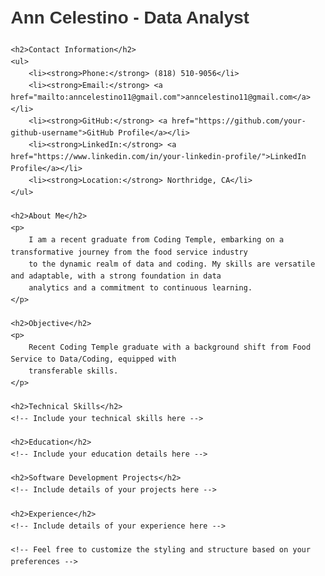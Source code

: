 <!DOCTYPE html>
<html lang="en">
<head>
    <meta charset="UTF-8">
    <meta name="viewport" content="width=device-width, initial-scale=1.0">
    <title>Ann Celestino - Data Analyst</title>
    <style>
        body {
            font-family: Arial, sans-serif;
            line-height: 1.6;
            margin: 20px;
        }
        h1, h2, h3 {
            color: #333;
        }
        a {
            color: #007BFF;
            text-decoration: none;
        }
        a:hover {
            text-decoration: underline;
        }
    </style>
</head>
<body>
    <h1>Ann Celestino - Data Analyst</h1>

    <h2>Contact Information</h2>
    <ul>
        <li><strong>Phone:</strong> (818) 510-9056</li>
        <li><strong>Email:</strong> <a href="mailto:anncelestino11@gmail.com">anncelestino11@gmail.com</a></li>
        <li><strong>GitHub:</strong> <a href="https://github.com/your-github-username">GitHub Profile</a></li>
        <li><strong>LinkedIn:</strong> <a href="https://www.linkedin.com/in/your-linkedin-profile/">LinkedIn Profile</a></li>
        <li><strong>Location:</strong> Northridge, CA</li>
    </ul>

    <h2>About Me</h2>
    <p>
        I am a recent graduate from Coding Temple, embarking on a transformative journey from the food service industry
        to the dynamic realm of data and coding. My skills are versatile and adaptable, with a strong foundation in data
        analytics and a commitment to continuous learning.
    </p>

    <h2>Objective</h2>
    <p>
        Recent Coding Temple graduate with a background shift from Food Service to Data/Coding, equipped with
        transferable skills.
    </p>

    <h2>Technical Skills</h2>
    <!-- Include your technical skills here -->

    <h2>Education</h2>
    <!-- Include your education details here -->

    <h2>Software Development Projects</h2>
    <!-- Include details of your projects here -->

    <h2>Experience</h2>
    <!-- Include details of your experience here -->

    <!-- Feel free to customize the styling and structure based on your preferences -->

</body>
</html>
